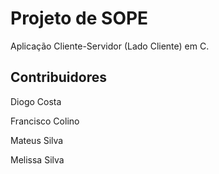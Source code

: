 # Projeto de SOPE

Aplicação Cliente-Servidor (Lado Cliente) em C.

## Contribuidores

Diogo Costa

Francisco Colino

Mateus Silva

Melissa Silva

